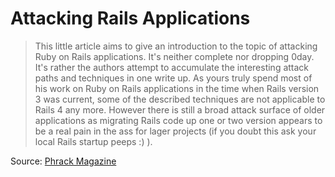 # Attacking Rails Applications

> This little article aims to give an introduction to the topic of attacking
Ruby on Rails applications. It's neither complete nor dropping 0day. It's
rather the authors attempt to accumulate the interesting attack paths and
techniques in one write up. As yours truly spend most of his work on Ruby
on Rails applications in the time when Rails version 3 was current, some of
the described techniques are not applicable to Rails 4 any more. However
there is still a broad attack surface of older applications as migrating
Rails code up one or two version appears to be a real pain in the ass for
lager projects (if you doubt this ask your local Rails startup peeps :) ).


Source: [Phrack Magazine](http://www.phrack.org/papers/attacking_ruby_on_rails.html)
